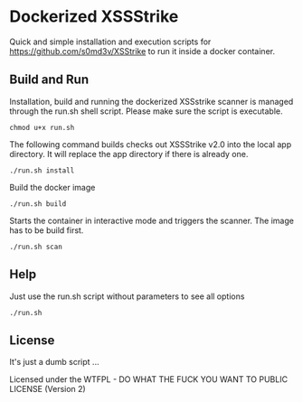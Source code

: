 # Dockerized XSSStrike

Quick and simple installation and execution scripts for https://github.com/s0md3v/XSStrike to run it inside a docker container.

## Build and Run

Installation, build and running the dockerized XSSstrike scanner is managed through the run.sh shell script.
Please make sure the script is executable.
	
	chmod u+x run.sh

The following command builds checks out XSSStrike v2.0 into the local app directory. 
It will replace the app directory if there is already one.

	./run.sh install

Build the docker image

	./run.sh build

Starts the container in interactive mode and triggers the scanner. The image has to be build first.

	./run.sh scan


## Help

Just use the run.sh script without parameters to see all options

	./run.sh

## License

It's just a dumb script ...

Licensed under the WTFPL - DO WHAT THE FUCK YOU WANT TO PUBLIC LICENSE (Version 2)


